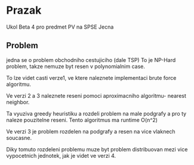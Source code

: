 # Prazak

Ukol Beta 4 pro predmet PV na SPSE Jecna

## Problem

jedna se o problem obchodniho cestujiciho (dale TSP)
To je NP-Hard problem, takze nemuze byt resen v polynomialnim case.

To lze videt casti verze1, ve ktere naleznete implementaci brute force algoritmu.

Ve verzi 2 a 3 naleznete reseni pomoci aproximacniho algoritmu- nearest neighbor.

Ta vyuziva greedy heuristiku a rozdeli problem na male podgrafy a pro ty naleze pouzitelne reseni.
Tento algoritmus ma runtime O(n^2)

Ve verzi 3 je problem rozdelen na podgrafy a resen na vice vlaknech soucasne.

Diky tomuto rozdeleni problemu muze byt problem distribuovan mezi vice vypocetnich jednotek, jak je videt ve verzi 4.
